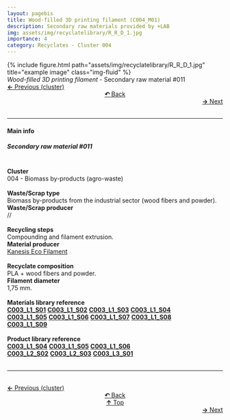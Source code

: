 ```yaml
---
layout: pagebis
title: Wood-filled 3D printing filament (C004_M01)
description: Secondary raw materials provided by +LAB
img: assets/img/recyclatelibrary/R_R_D_1.jpg
importance: 4
category: Recyclates - Cluster 004
---
```

<div class="row">
    <div class="col-sm mt-3 mt-md-0">
        {% include figure.html path="assets/img/recyclatelibrary/R_R_D_1.jpg" title="example image" class="img-fluid" %}
    </div>
</div>
<div class="caption">
    <i>Wood-filled 3D printing filament</i> - Secondary raw material #011
</div>

<div class="row justify-content-sm-center">
    <div class="col-sm-4 mt-3 mt-md-0" style="text-align:left">
      <a href="/projects/RecLi_C003_M02/" target="_self"><b>←</b> Previous (cluster)</a>
    </div>
    <div class="col-sm-4 mt-3 mt-md-0" style="text-align:center">
  <a href="/recyclatelibrary/" target="_self"><b>↶</b> Back</a>
    </div>
    <div class="col-sm-4 mt-3 mt-md-0" style="text-align:right">
        <td align="right"><a href="/projects/RecLi_C004_M02/" target="_self"><b>→</b> Next</a></td>
    </div>
</div>
<br>

<hr>
<h4><b>Main info</b></h4>
<h5>Secondary raw material #011</h5>
<br>

<div class="row justify-content-sm-left">
    <div class="col-sm-3 mt-3 mt-md-0" style="text-align:left">
        <b>Cluster</b>
    </div>
    <div class="col-sm-9 mt-3 mt-md-0" style="text-align:left">
        004 - Biomass by-products (agro-waste)
    </div>
</div>
<br>

<div class="row justify-content-sm-left">
    <div class="col-sm-3 mt-3 mt-md-0" style="text-align:left">
        <b>Waste/Scrap type</b>
    </div>
    <div class="col-sm-9 mt-3 mt-md-0" style="text-align:left">
        Biomass by-products from the industrial sector (wood fibers and powder).
    </div>
</div>
<div class="row justify-content-sm-left">
    <div class="col-sm-3 mt-3 mt-md-0" style="text-align:left">
        <b>Waste/Scrap producer</b>
    </div>
    <div class="col-sm-9 mt-3 mt-md-0" style="text-align:left">
        //
    </div>
</div>
<br>

<div class="row justify-content-sm-left">
    <div class="col-sm-3 mt-3 mt-md-0" style="text-align:left">
        <b>Recycling steps</b>
    </div>
    <div class="col-sm-9 mt-3 mt-md-0" style="text-align:left">
        Compounding and filament extrusion.
    </div>
</div>
<div class="row justify-content-sm-left">
    <div class="col-sm-3 mt-3 mt-md-0" style="text-align:left">
        <b>Material producer</b>
    </div>
    <div class="col-sm-9 mt-3 mt-md-0" style="text-align:left">
        <a href="https://www.kanesis.it/?lang=it">Kanesis Eco Filament</a>
    </div>
</div>
<br>

<div class="row justify-content-sm-left">
    <div class="col-sm-3 mt-3 mt-md-0" style="text-align:left">
        <b>Recyclate composition</b>
    </div>
    <div class="col-sm-9 mt-3 mt-md-0" style="text-align:left">
        PLA + wood fibers and powder.
    </div>
</div>
<div class="row justify-content-sm-left">
    <div class="col-sm-3 mt-3 mt-md-0" style="text-align:left">
        <b>Filament diameter</b>
    </div>
    <div class="col-sm-9 mt-3 mt-md-0" style="text-align:left">
        1,75 mm.
    </div>
</div>
<br>

<div class="row justify-content-sm-left">
    <div class="col-sm-3 mt-3 mt-md-0" style="text-align:left">
        <b>Materials library reference</b>
    </div>
    <div class="col-sm-9 mt-3 mt-md-0" style="text-align:left">
        <a href="/projects/MatLi_C003_L1_S01/" target="_blank" title="Recyclate sample"><i class='fas fa-square' style='font-size:1rem'></i> <b>C003_L1_S01</b></a> <a href="/projects/MatLi_C003_L1_S02/" target="_blank" title="Recyclate sample"><i class='fas fa-square' style='font-size:1rem'></i> <b>C003_L1_S02</b></a> <a href="/projects/MatLi_C003_L1_S03/" target="_blank" title="Recyclate sample"><i class='fas fa-square' style='font-size:1rem'></i> <b>C003_L1_S03</b></a> <a href="/projects/MatLi_C003_L1_S04/" target="_blank" title="Recyclate sample"><i class='fas fa-square' style='font-size:1rem'></i> <b>C003_L1_S04</b></a> <br><a href="/projects/MatLi_C003_L1_S05/" target="_blank" title="Recyclate sample"><i class='fas fa-square' style='font-size:1rem'></i> <b>C003_L1_S05</b></a> <a href="/projects/MatLi_C003_L1_S06/" target="_blank" title="Recyclate sample"><i class='fas fa-square' style='font-size:1rem'></i> <b>C003_L1_S06</b></a> <a href="/projects/MatLi_C003_L1_S07/" target="_blank" title="Recyclate sample"><i class='fas fa-square' style='font-size:1rem'></i> <b>C003_L1_S07</b></a> <a href="/projects/MatLi_C003_L1_S08/" target="_blank" title="Recyclate sample"><i class='fas fa-square' style='font-size:1rem'></i> <b>C003_L1_S08</b></a> <br><a href="/projects/MatLi_C003_L1_S09/" target="_blank" title="Recyclate sample"><i class='fas fa-square' style='font-size:1rem'></i> <b>C003_L1_S09</b></a>
    </div>
</div>
<br>

<div class="row justify-content-sm-left">
    <div class="col-sm-3 mt-3 mt-md-0" style="text-align:left">
        <b>Product library reference</b>
    </div>
    <div class="col-sm-9 mt-3 mt-md-0" style="text-align:left">
        <a href="/projects/ProLi_C003_L01_S04/" target="_blank" title="Recyclate sample"><i class='fas fa-chair' style='font-size:1rem'></i> <b>C003_L1_S04</b></a> <a href="/projects/ProLi_C003_L01_S05/" target="_blank" title="Recyclate sample"><i class='fas fa-chair' style='font-size:1rem'></i> <b>C003_L1_S05</b></a> <a href="/projects/ProLi_C003_L01_S06/" target="_blank" title="Recyclate sample"><i class='fas fa-chair' style='font-size:1rem'></i> <b>C003_L1_S06</b></a> <br>
        <a href="/projects/ProLi_C003_L02_S02/" target="_blank" title="Recyclate sample"><i class='fas fa-chair' style='font-size:1rem'></i> <b>C003_L2_S02</b></a> <a href="/projects/ProLi_C003_L02_S03/" target="_blank" title="Recyclate sample"><i class='fas fa-chair' style='font-size:1rem'></i> <b>C003_L2_S03</b></a> <a href="/projects/ProLi_C003_L03_S01/" target="_blank" title="Recyclate sample"><i class='fas fa-chair' style='font-size:1rem'></i> <b>C003_L3_S01</b></a>
    </div>
</div>

<br>
<hr>

<br>
<div class="row justify-content-sm-center">
    <div class="col-sm-3 mt-3 mt-md-0" style="text-align:left">
          <a href="/projects/RecLi_C003_M02/" target="_self"><b>←</b> Previous (cluster)</a>
      </div>
    <div class="col-sm-3 mt-3 mt-md-0" style="text-align:center">
  <a href="/recyclatelibrary/" target="_self"><b>↶</b> Back</a>
    </div>
    <div class="col-sm-3 mt-3 mt-md-0" style="text-align:center">
  <a href="#" target="_self"><b>↑</b> Top</a>
    </div>
    <div class="col-sm-3 mt-3 mt-md-0" style="text-align:right">
        <td align="right"><a href="/projects/RecLi_C004_M02/" target="_self"><b>→</b> Next</a></td>
    </div>
</div>

